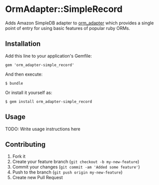 # OrmAdapter::SimpleRecord

Adds Amazon SimpleDB adapter to [orm_adapter](https://github.com/ianwhite/orm_adapter/) which provides a single point of entry for using basic features of popular ruby ORMs.

## Installation

Add this line to your application's Gemfile:

    gem 'orm_adapter-simple_record'

And then execute:

    $ bundle

Or install it yourself as:

    $ gem install orm_adapter-simple_record

## Usage

TODO: Write usage instructions here

## Contributing

1. Fork it
2. Create your feature branch (`git checkout -b my-new-feature`)
3. Commit your changes (`git commit -am 'Added some feature'`)
4. Push to the branch (`git push origin my-new-feature`)
5. Create new Pull Request
